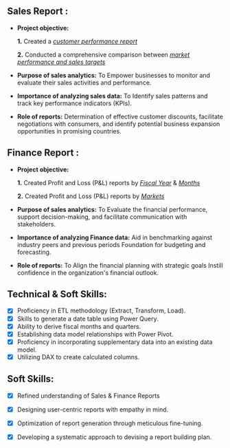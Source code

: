 ## Sales Report :


- **Project objective:** 

    **1.** Created a _[customer performance report](https://github.com/krsom/Excel-sales-analytics/blob/main/Customer%20Performance%20Report.pdf)_ 

    **2.** Conducted a comprehensive comparison between _[market performance and sales targets](https://github.com/krsom/Excel-sales-analytics/blob/main/Market%20Performance%20vs%20Target%20Report.pdf)_

- **Purpose of sales analytics:** To Empower businesses to monitor and evaluate their sales activities and performance.

- **Importance of analyzing sales data:** To Identify sales patterns and track key performance indicators (KPIs).

- **Role of reports:** Determination of effective customer discounts, facilitate negotiations with consumers, and identify potential business expansion opportunities in promising countries.


## Finance Report :

- **Project objective:** 

    **1.** Created Profit and Loss (P&L) reports by _[Fiscal Year](https://github.com/krsom/Excel-sales-analytics/blob/main/P%26L%20Statement%20by%20Fiscal%20Year.pdf)_ & _[Months](https://github.com/krsom/Excel-sales-analytics/blob/main/P%26L%20Statement%20by%20Markets.pdf)_ 

   **2.** Created Profit and Loss (P&L) reports by _[Markets](https://github.com/krsom/Excel-sales-analytics/blob/main/P%26L%20Statement%20by%20Months.pdf)_

- **Purpose of sales analytics:** To Evaluate the financial performance, support decision-making, and facilitate communication with stakeholders.

- **Importance of analyzing Finance data:** Aid in benchmarking against industry peers and previous periods Foundation for budgeting and forecasting.

- **Role of reports:** To Align the financial planning with strategic goals Instill confidence in the organization's financial outlook.


## Technical & Soft Skills:
- [x]	Proficiency in ETL methodology (Extract, Transform, Load).
- [x]	Skills to generate a date table using Power Query.
- [x]	Ability to derive fiscal months and quarters.
- [x]	Establishing data model relationships with Power Pivot.
- [x]	Proficiency in incorporating supplementary data into an existing data model.
- [x]	Utilizing DAX to create calculated columns.

## Soft Skills:
- [x]	Refined understanding of Sales & Finance Reports
- [x]	Designing user-centric reports with empathy in mind.
- [x]	Optimization of report generation through meticulous fine-tuning.
- [x]	Developing a systematic approach to devising a report building plan.

